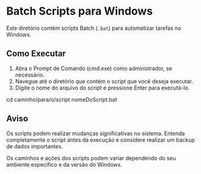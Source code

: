 # Batch Scripts para Windows

Este diretório contém scripts Batch (`.bat`) para automatizar tarefas no Windows.

## Como Executar

1. Abra o Prompt de Comando (cmd.exe) como administrador, se necessário.
2. Navegue até o diretório que contém o script que você deseja executar.
3. Digite o nome do arquivo do script e pressione Enter para executá-lo.

cd caminho/para/o/script
nomeDoScript.bat


## Aviso

Os scripts podem realizar mudanças significativas no sistema. Entenda completamente o script antes da execução e considere realizar um backup de dados importantes.

Os caminhos e ações dos scripts podem variar dependendo do seu ambiente específico e da versão do Windows.
